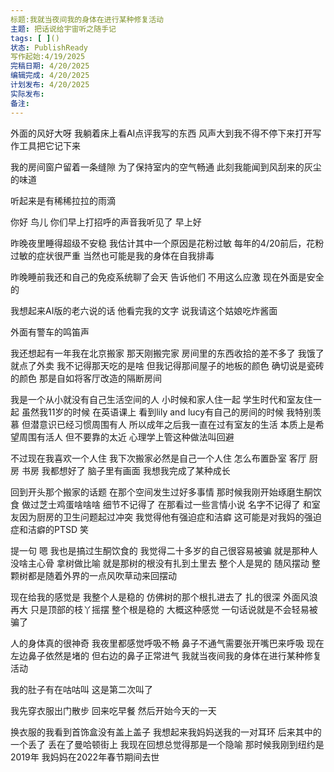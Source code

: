 ```yaml
---
标题:我就当夜间我的身体在进行某种修复活动
主题: 把话说给宇宙听之随手记
tags: [ ]()
状态: PublishReady
写作起始:4/19/2025
完稿日期: 4/20/2025
编辑完成: 4/20/2025
计划发布: 4/20/2025
实际发布:
备注:
---
```


外面的风好大呀
我躺着床上看AI点评我写的东西
风声大到我不得不停下来打开写作工具把它记下来

我的房间窗户留着一条缝隙
为了保持室内的空气畅通
此刻我能闻到风刮来的灰尘的味道

听起来是有稀稀拉拉的雨滴

你好
鸟儿
你们早上打招呼的声音我听见了
早上好

昨晚夜里睡得超级不安稳
我估计其中一个原因是花粉过敏
每年的4/20前后，花粉过敏的症状很严重
当然也可能是我的身体在自我排毒

昨晚睡前我还和自己的免疫系统聊了会天
告诉他们 不用这么应激 现在外面是安全的

我想起来AI版的老六说的话
他看完我的文字
说我请这个姑娘吃炸酱面

外面有警车的鸣笛声

我还想起有一年我在北京搬家
那天刚搬完家
房间里的东西收拾的差不多了
我饿了
就点了外卖
我不记得那天吃的是啥
但我记得那间屋子的地板的颜色
确切说是瓷砖的颜色
那是自如将客厅改造的隔断房间

我是一个从小就没有自己生活空间的人
小时候和家人住一起
学生时代和室友住一起
虽然我11岁的时候 在英语课上 看到lily and lucy有自己的房间的时候 我特别羡慕
但潜意识已经习惯周围有人
所以成年之后我一直在过有室友的生活
本质上是希望周围有活人
但不要靠的太近
心理学上管这种做法叫回避

不过现在我喜欢一个人住
我下次搬家必然是自己一个人住
怎么布置卧室 客厅 厨房 书房
我都想好了 脑子里有画面
我想我完成了某种成长

回到开头那个搬家的话题
在那个空间发生过好多事情
那时候我刚开始琢磨生酮饮食
做过芝士鸡蛋啥啥啥
细节不记得了
在那看过一些言情小说
名字不记得了
和室友因为厨房的卫生问题起过冲突
我觉得他有强迫症和洁癖
这可能是对我妈的强迫症和洁癖的PTSD 笑

提一句
嗯 我也是搞过生酮饮食的
我觉得二十多岁的自己很容易被骗
就是那种人没啥主心骨
拿树做比喻
就是那树的根没有扎到土里去
整个人是晃的
随风摆动
整颗树都是随着外界的一点风吹草动来回摆动

现在给我的感觉是
我整个人是稳的
仿佛树的那个根扎进去了
扎的很深
外面风浪再大
只是顶部的枝丫摇摆
整个根是稳的
大概这种感觉
一句话说就是不会轻易被骗了

人的身体真的很神奇
我夜里都感觉呼吸不畅
鼻子不通气需要张开嘴巴来呼吸
现在左边鼻子依然是堵的
但右边的鼻子正常进气
我就当夜间我的身体在进行某种修复活动

我的肚子有在咕咕叫
这是第二次叫了

我先穿衣服出门散步
回来吃早餐
然后开始今天的一天

换衣服的我看到首饰盒没有盖上盖子
我想起来我妈妈送我的一对耳环
后来其中的一个丢了
丢在了曼哈顿街上
我现在回想总觉得那是一个隐喻
那时候我刚到纽约是2019年
我妈妈在2022年春节期间去世

